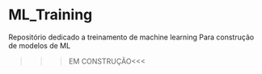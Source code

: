 # ML_Training

Repositório dedicado a treinamento de machine learning
Para construção de modelos de ML


>>>EM CONSTRUÇÃO<<<

